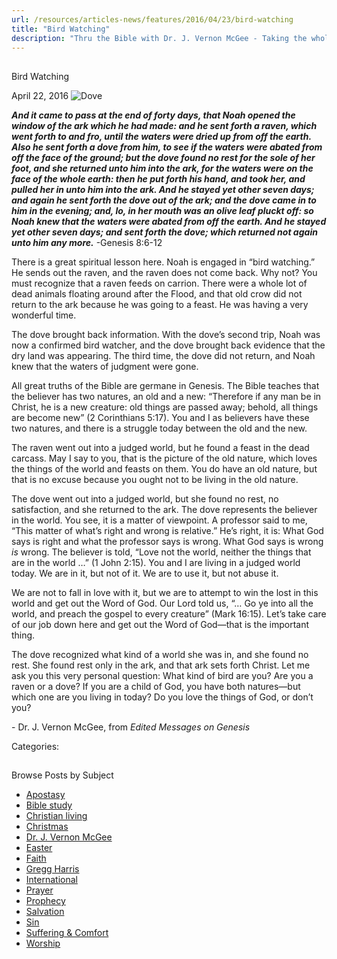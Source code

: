 ```yaml
---
url: /resources/articles-news/features/2016/04/23/bird-watching
title: "Bird Watching"
description: "Thru the Bible with Dr. J. Vernon McGee - Taking the whole Word to the whole world"
---
```







## 
 Bird Watching


April 22, 2016
![Dove](https://ttb.org/images/default-source/Features-and-News/dove.jpg?sfvrsn=bf8e1c16_0 "Dove")




***And it came to pass at the end of forty days, that Noah opened the window of the ark which he had made: and he sent forth a raven, which went forth to and fro, until the waters were dried up from off the earth. Also he sent forth a dove from him, to see if the waters were abated from off the face of the ground; but the dove found no rest for the sole of her foot, and she returned unto him into the ark, for the waters were on the face of the whole earth: then he put forth his hand, and took her, and pulled her in unto him into the ark. And he stayed yet other seven days; and again he sent forth the dove out of the ark; and the dove came in to him in the evening; and, lo, in her mouth was an olive leaf pluckt off: so Noah knew that the waters were abated from off the earth. And he stayed yet other seven days; and sent forth the dove; which returned not again unto him any more.*** -Genesis 8:6-12  

  

There is a great spiritual lesson here. Noah is engaged in “bird watching.” He sends out the raven, and the raven does not come back. Why not? You must recognize that a raven feeds on carrion. There were a whole lot of dead animals floating around after the Flood, and that old crow did not return to the ark because he was going to a feast. He was having a very wonderful time.   

  

The dove brought back information. With the dove’s second trip, Noah was now a confirmed bird watcher, and the dove brought back evidence that the dry land was appearing. The third time, the dove did not return, and Noah knew that the waters of judgment were gone.  

  

All great truths of the Bible are germane in Genesis. The Bible teaches that the believer has two natures, an old and a new: “Therefore if any man be in Christ, he is a new creature: old things are passed away; behold, all things are become new” (2 Corinthians 5:17). You and I as believers have these two natures, and there is a struggle today between the old and the new.  

  

The raven went out into a judged world, but he found a feast in the dead carcass. May I say to you, that is the picture of the old nature, which loves the things of the world and feasts on them. You do have an old nature, but that is no excuse because you ought not to be living in the old nature.  

  

The dove went out into a judged world, but she found no rest, no satisfaction, and she returned to the ark. The dove represents the believer in the world. You see, it is a matter of viewpoint. A professor said to me, “This matter of what’s right and wrong is relative.” He’s right, it is: What God says is right and what the professor says is wrong. What God says is wrong *is* wrong. The believer is told, “Love not the world, neither the things that are in the world …” (1 John 2:15). You and I are living in a judged world today. We are in it, but not of it. We are to use it, but not abuse it.   

  

We are not to fall in love with it, but we are to attempt to win the lost in this world and get out the Word of God. Our Lord told us, “… Go ye into all the world, and preach the gospel to every creature” (Mark 16:15). Let’s take care of our job down here and get out the Word of God—that is the important thing.   

  

The dove recognized what kind of a world she was in, and she found no rest. She found rest only in the ark, and that ark sets forth Christ. Let me ask you this very personal question: What kind of bird are you? Are you a raven or a dove? If you are a child of God, you have both natures—but which one are you living in today? Do you love the things of God, or don’t you?  

  

​- Dr. J. Vernon McGee, from *Edited Messages on Genesis*

Categories: 









## 
 Browse Posts by Subject


* [Apostasy](/resources/articles-news/-in-tags/tags/Apostasy)
* [Bible study](/resources/articles-news/-in-tags/tags/Bible-study)
* [Christian living](/resources/articles-news/-in-tags/tags/Christian-living)
* [Christmas](/resources/articles-news/-in-tags/tags/Christmas)
* [Dr. J. Vernon McGee](/resources/articles-news/-in-tags/tags/Dr-J-Vernon-McGee)
* [Easter](/resources/articles-news/-in-tags/tags/easter)
* [Faith](/resources/articles-news/-in-tags/tags/Faith)
* [Gregg Harris](/resources/articles-news/-in-tags/tags/Gregg-Harris)
* [International](/resources/articles-news/-in-tags/tags/International)
* [Prayer](/resources/articles-news/-in-tags/tags/prayer)
* [Prophecy](/resources/articles-news/-in-tags/tags/Prophecy)
* [Salvation](/resources/articles-news/-in-tags/tags/Salvation)
* [Sin](/resources/articles-news/-in-tags/tags/sin)
* [Suffering & Comfort](/resources/articles-news/-in-tags/tags/Suffering-Comfort)
* [Worship](/resources/articles-news/-in-tags/tags/worship)






